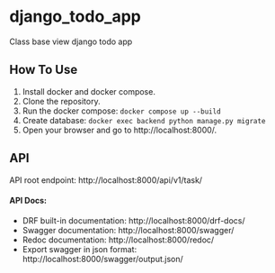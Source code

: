 # django_todo_app
Class base view django todo app

## How To Use
1. Install docker and docker compose.
2. Clone the repository.
3. Run the docker compose: `docker compose up --build` 
4. Create database: `docker exec backend python manage.py migrate`
5. Open your browser and go to http://localhost:8000/.

## API
API root endpoint: http://localhost:8000/api/v1/task/
#### API Docs:
- DRF built-in documentation: http://localhost:8000/drf-docs/
- Swagger documentation: http://localhost:8000/swagger/
- Redoc documentation: http://localhost:8000/redoc/
- Export swagger in json format: http://localhost:8000/swagger/output.json/
